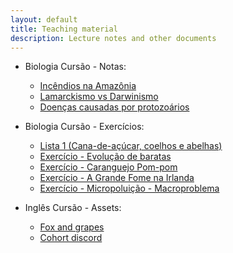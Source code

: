 ```yaml
---
layout: default
title: Teaching material
description: Lecture notes and other documents
---
```


* Biologia Cursão - Notas:
	* <a href="https://drive.google.com/open?id=1iIPK31Rzsu654HOJ-HTB_1cuA7XVqFnR">Incêndios na Amazônia</a>
	* <a href="https://drive.google.com/open?id=1_Kp0Eq9GD5HnYTjOCIfiGpscU1xM7HMk">Lamarckismo vs Darwinismo</a>
	* <a href="https://drive.google.com/open?id=1QoT40Frz-ikoDg8OXio7DOh-R8B_coTX">Doenças causadas por protozoários</a>
	
* Biologia Cursão - Exercícios:
	* <a href="https://drive.google.com/open?id=1suixRGqW4daSmFdwmwaopXc8irHulRFI399-pu5qicw">Lista 1 (Cana-de-açúcar, coelhos e abelhas)</a>
	* <a href="\assets\teaching\ex1">Exercício - Evolução de baratas</a>
	* <a href="\assets\teaching\ex2">Exercício - Caranguejo Pom-pom</a>
	* <a href="\assets\teaching\ex3">Exercício - A Grande Fome na Irlanda</a>
	* <a href="\assets\teaching\ex4">Exercício - Micropoluição - Macroproblema</a>

* Inglês Cursão - Assets:
	* <a href="\assets\teaching\english_1">Fox and grapes</a>
	* <a href="\assets\teaching\english_2">Cohort discord</a>